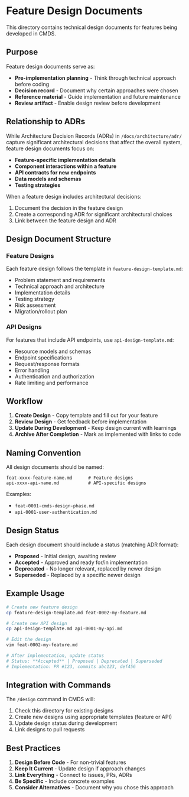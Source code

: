 # Feature Design Documents

This directory contains technical design documents for features being developed in CMDS.

## Purpose

Feature design documents serve as:
- **Pre-implementation planning** - Think through technical approach before coding
- **Decision record** - Document why certain approaches were chosen
- **Reference material** - Guide implementation and future maintenance
- **Review artifact** - Enable design review before development

## Relationship to ADRs

While Architecture Decision Records (ADRs) in `/docs/architecture/adr/` capture significant architectural decisions that affect the overall system, feature design documents focus on:
- **Feature-specific implementation details**
- **Component interactions within a feature**
- **API contracts for new endpoints**
- **Data models and schemas**
- **Testing strategies**

When a feature design includes architectural decisions:
1. Document the decision in the feature design
2. Create a corresponding ADR for significant architectural choices
3. Link between the feature design and ADR

## Design Document Structure

### Feature Designs
Each feature design follows the template in `feature-design-template.md`:
- Problem statement and requirements
- Technical approach and architecture
- Implementation details
- Testing strategy
- Risk assessment
- Migration/rollout plan

### API Designs
For features that include API endpoints, use `api-design-template.md`:
- Resource models and schemas
- Endpoint specifications
- Request/response formats
- Error handling
- Authentication and authorization
- Rate limiting and performance

## Workflow

1. **Create Design** - Copy template and fill out for your feature
2. **Review Design** - Get feedback before implementation
3. **Update During Development** - Keep design current with learnings
4. **Archive After Completion** - Mark as implemented with links to code

## Naming Convention

All design documents should be named:
```
feat-xxxx-feature-name.md      # Feature designs
api-xxxx-api-name.md           # API-specific designs
```

Examples: 
- `feat-0001-cmds-design-phase.md`
- `api-0001-user-authentication.md`

## Design Status

Each design document should include a status (matching ADR format):
- **Proposed** - Initial design, awaiting review
- **Accepted** - Approved and ready for/in implementation
- **Deprecated** - No longer relevant, replaced by newer design
- **Superseded** - Replaced by a specific newer design

## Example Usage

```bash
# Create new feature design
cp feature-design-template.md feat-0002-my-feature.md

# Create new API design
cp api-design-template.md api-0001-my-api.md

# Edit the design
vim feat-0002-my-feature.md

# After implementation, update status
# Status: **Accepted** | Proposed | Deprecated | Superseded
# Implementation: PR #123, commits abc123, def456
```

## Integration with Commands

The `/design` command in CMDS will:
1. Check this directory for existing designs
2. Create new designs using appropriate templates (feature or API)
3. Update design status during development
4. Link designs to pull requests

## Best Practices

1. **Design Before Code** - For non-trivial features
2. **Keep It Current** - Update design if approach changes
3. **Link Everything** - Connect to issues, PRs, ADRs
4. **Be Specific** - Include concrete examples
5. **Consider Alternatives** - Document why you chose this approach